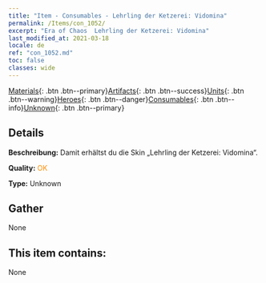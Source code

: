 ```yaml
---
title: "Item - Consumables - Lehrling der Ketzerei: Vidomina"
permalink: /Items/con_1052/
excerpt: "Era of Chaos  Lehrling der Ketzerei: Vidomina"
last_modified_at: 2021-03-18
locale: de
ref: "con_1052.md"
toc: false
classes: wide
---
```

 [Materials](/de/Items/){: .btn .btn--primary}[Artifacts](/de/Items/Artifacts/){: .btn .btn--success}[Units](/de/Items/Units/){: .btn .btn--warning}[Heroes](/de/Items/Heroes/){: .btn .btn--danger}[Consumables](/de/Items/Consumables/){: .btn .btn--info}[Unknown](/de/Items/Unknown/){: .btn .btn--primary}

## Details
 **Beschreibung:** Damit erhältst du die Skin „Lehrling der Ketzerei: Vidomina“.

 **Quality:** <span style="color: #FF8C00">OK</span>

 **Type:** Unknown

## Gather

  None

## This item contains:

  None

